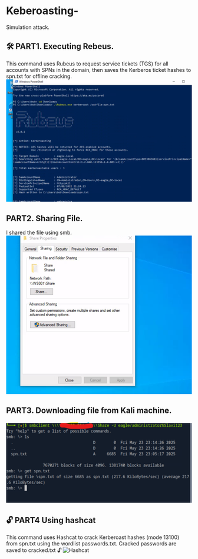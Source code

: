 # Keberoasting-
Simulation attack. 

## 🛠 PART1. Executing Rebeus. 
This command uses Rubeus to request service tickets (TGS) for all accounts with SPNs in the domain, then saves the Kerberos ticket hashes to spn.txt for offline cracking.
![Rebeus](Kerberoasting-PART1.png) 
## PART2. Sharing File. 
I shared the file using smb. 
![File-Share](PART2.SHRING-SPN.TXT.WITHLINUXMACHINE.png)
## PART3. Downloading file from Kali machine. 
![File-Get](PART3downloading-SPN.TXT-FROMKALI.png)
## 🔓 PART4 Using hashcat
This command uses Hashcat to crack Kerberoast hashes (mode 13100) from spn.txt using the wordlist passwords.txt. Cracked passwords are saved to cracked.txt 🔓
![Hashcat]()
